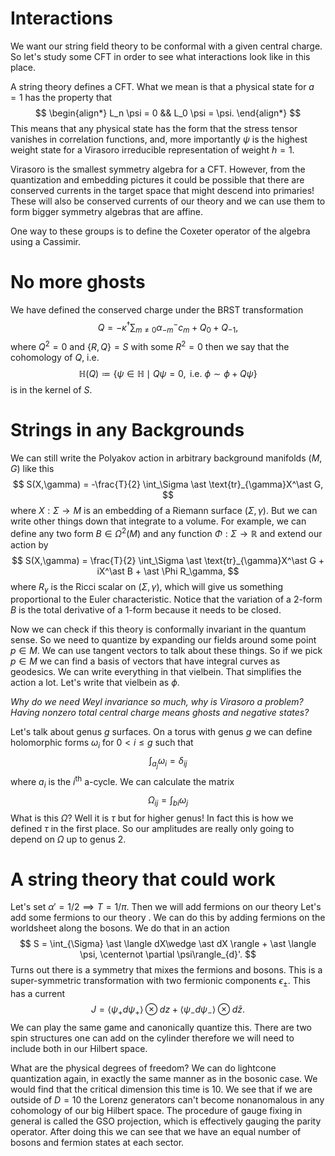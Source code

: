 # Interactions

We want our string field theory to be conformal with a given central charge. So let's study some CFT in order to see what interactions look like in this place. 

A string theory defines a CFT. What we mean is that a physical state for $a=1$ has the property that
$$
\begin{align*}
L_n \psi = 0 && L_0 \psi = \psi.
\end{align*}
$$
This means that any physical state has the form that the stress tensor vanishes in correlation functions, and, more importantly $\psi$ is the highest weight state for a Virasoro irreducible representation of weight $h=1$. 

Virasoro is the smallest symmetry algebra for a CFT. However, from the quantization and embedding pictures it could be possible that there are conserved currents in the target space that might descend into primaries! These will also be conserved currents of our theory and we can use them to form bigger symmetry algebras that are affine. 

One way to these groups is to define the Coxeter operator of the algebra using a Cassimir. 

# No more ghosts

We have defined the conserved charge under the BRST transformation
$$
Q = -\kappa^\dagger \sum_{m\neq 0} \alpha_{-m}^- c_m + Q_0 + Q_{-1},
$$
where $Q^2 = 0$ and $\{R,Q\} = S$ with some $R^2 = 0$ then we say that the cohomology of $Q$, i.e. 
$$
\mathbb{H}(Q) \coloneqq \{\psi \in \mathbb{H} \mid Q\psi = 0, \text{ i.e. }\phi \sim \phi + Q\psi \}
$$
is in the kernel of $S$.



# Strings in any Backgrounds

We can still write the Polyakov action in arbitrary background manifolds $(M,G)$ like this
$$
S(X,\gamma) = -\frac{T}{2} \int_\Sigma \ast \text{tr}_{\gamma}X^\ast G,
$$
 where $X:\Sigma \to M$ is an embedding of a Riemann surface $(\Sigma,\gamma)$. But we can write other things down that integrate to a volume. For example, we can define any two form $B \in \Omega^2(M)$ and any function $\Phi:\Sigma \to \mathbb{R}$ and extend our action by
$$
S(X,\gamma) = \frac{T}{2} \int_\Sigma \ast \text{tr}_{\gamma}X^\ast G + iX^\ast B + \ast \Phi R_\gamma,
$$
where $R_\gamma$ is the Ricci scalar on $(\Sigma,\gamma)$, which will give us something proportional to the Euler characteristic. Notice that the variation of a 2-form $B$ is the total derivative of a 1-form because it needs to be closed. 

Now we can check if this theory is conformally invariant in the quantum sense. So we need to quantize by expanding our fields around some point $p\in M$. We can use tangent vectors to talk about these things. So if we pick $p\in M$ we can find a basis of vectors that have integral curves as geodesics. We can write everything in that vielbein. That simplifies the action a lot. Let's write that vielbein as $\phi$.  

*Why do we need Weyl invariance so much, why is Virasoro a problem? Having nonzero total central charge means ghosts and negative states?*

Let's talk about genus $g$ surfaces. On a torus with genus $g$ we can define holomorphic forms $\omega_i$ for $0<i\leq g$ such that 
$$
\int_{a_j} \omega_i = \delta_{ij}
$$
where $a_i$ is the $i^{\text{th}}$ a-cycle. We can calculate the matrix 
$$
\Omega_{ij}=\int_{bi} \omega_j
$$
What is this $\Omega$? Well it is $\tau$ but for higher genus! In fact this is how we defined $\tau$ in the first place. So our amplitudes are really only going to depend on $\Omega$ up to genus $2$. 



# A string theory that could work  

Let's set $\alpha' = 1/2 \implies T = 1/\pi$. Then we will add fermions on our theory Let's add some fermions to our theory . We can do this by adding fermions on the worldsheet along the bosons. We do that in an action 
$$
S = \int_{\Sigma} \ast \langle dX\wedge \ast dX  \rangle + \ast \langle  \psi, \centernot \partial \psi\rangle_{d}'.
$$
Turns out there is a symmetry that mixes the fermions and bosons. This is a super-symmetric transformation with two fermionic components $\epsilon_{\pm}$. This has a current
$$
J = \langle\psi_+ d \psi_+\rangle\otimes dz + \langle\psi_- d\psi_-\rangle \otimes d\bar z.
$$
We can play the same game and canonically quantize this. There are two spin structures one can add on the cylinder therefore we will need to include both in our Hilbert space. 

What are the physical degrees of freedom? We can do lightcone quantization again, in exactly the same manner as in the bosonic case. We would find that the critical dimension this time is 10. We see  that if we are outside of $D=10$ the Lorenz generators can't become nonanomalous in any cohomology of our big Hilbert space. The procedure of gauge fixing in general is called the GSO projection, which is effectively gauging the parity operator. After doing this we can see that we have an equal number of bosons and fermion states at each sector.    



 





